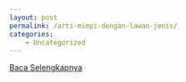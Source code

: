 ```yaml
---
layout: post
permalink: /arti-mimpi-dengan-lawan-jenis/
categories:
    - Uncategorized
---
```


[Baca Selengkapnya](/05)